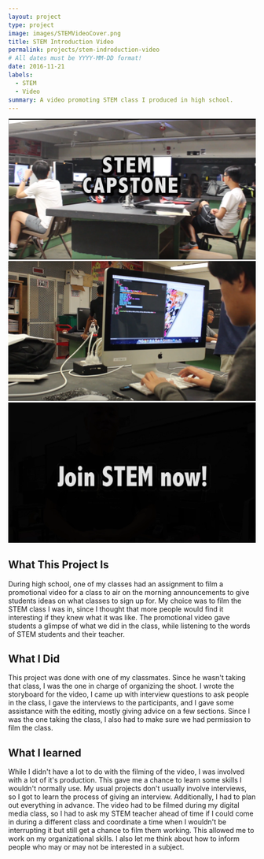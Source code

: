 ```yaml
---
layout: project
type: project
image: images/STEMVideoCover.png
title: STEM Introduction Video
permalink: projects/stem-indroduction-video
# All dates must be YYYY-MM-DD format!
date: 2016-11-21
labels:
  - STEM
  - Video
summary: A video promoting STEM class I produced in high school.
---
```


<div class="ui small rounded images">
  <img class="ui image" src="../images/STEMVideo1.png">
  <img class="ui image" src="../images/STEMVideo2.png">
  <img class="ui image" src="../images/STEMVideo3.png">
</div>

## What This Project Is

During high school, one of my classes had an assignment to film a promotional video for a class to air on the morning announcements to give students ideas on what classes to sign up for. My choice was to film the STEM class I was in, since I thought that more people would find it interesting if they knew what it was like. The promotional video gave students a glimpse of what we did in the class, while listening to the words of STEM students and their teacher.

## What I Did

This project was done with one of my classmates. Since he wasn't taking that class, I was the one in charge of organizing the shoot. I wrote the storyboard for the video, I came up with interview questions to ask people in the class, I gave the interviews to the participants, and I gave some assistance with the editing, mostly giving advice on a few sections. Since I was the one taking the class, I also had to make sure we had permission to film the class.

## What I learned

While I didn't have a lot to do with the filming of the video, I was involved with a lot of it's production. This gave me a chance to learn some skills I wouldn't normally use. My usual projects don't usually involve interviews, so I got to learn the process of giving an interview. Additionally, I had to plan out everything in advance. The video had to be filmed during my digital media class, so I had to ask my STEM teacher ahead of time if I could come in during a different class and coordinate a time when I wouldn't be interrupting it but still get a chance to film them working. This allowed me to work on my organizational skills. I also let me think about how to inform people who may or may not be interested in a subject.
